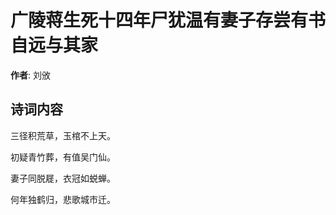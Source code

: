 # 广陵蒋生死十四年尸犹温有妻子存尝有书自远与其家

**作者**: 刘攽

## 诗词内容

三径积荒草，玉棺不上天。

初疑青竹葬，有值吴门仙。

妻子同脱屣，衣冠如蜕蝉。

何年独鹤归，悲歌城市迁。

